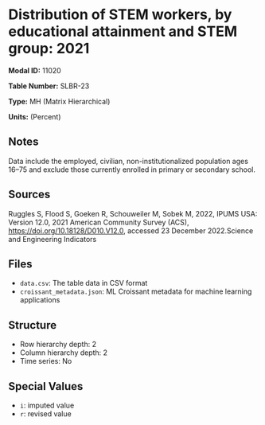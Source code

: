# Distribution of STEM workers, by educational attainment and STEM group: 2021

**Modal ID:** 11020

**Table Number:** SLBR-23

**Type:** MH (Matrix Hierarchical)

**Units:** (Percent)

## Notes

Data include the employed, civilian, non-institutionalized population ages 16–75 and exclude those currently enrolled in primary or secondary school.

## Sources

Ruggles S, Flood S, Goeken R, Schouweiler M, Sobek M, 2022, IPUMS USA: Version 12.0, 2021 American Community Survey (ACS), https://doi.org/10.18128/D010.V12.0, accessed 23 December 2022.Science and Engineering Indicators

## Files

- `data.csv`: The table data in CSV format
- `croissant_metadata.json`: ML Croissant metadata for machine learning applications

## Structure

- Row hierarchy depth: 2
- Column hierarchy depth: 2
- Time series: No

## Special Values

- `i`: imputed value
- `r`: revised value
